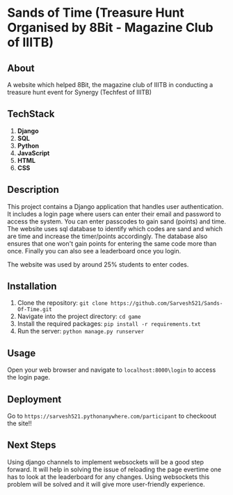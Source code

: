# Sands of Time (Treasure Hunt Organised by 8Bit - Magazine Club of IIITB)

## About
A website which helped 8Bit, the magazine club of IIITB in conducting a treasure hunt event for Synergy (Techfest of IIITB)

## TechStack
1. **Django**
2. **SQL**
3. **Python**
4. **JavaScript**
5. **HTML**
6. **CSS**


## Description
This project contains a Django application that handles user authentication. It includes a login page where users can enter their email and password to access the system. You can enter passcodes to gain sand (points) and time. The website uses sql database to identify which codes are sand and which are time and increase the timer/points accordingly. The database also ensures that one won't gain points for entering the same code more than once. Finally you can also see a leaderboard once you login. 

The website was used by around 25% students to enter codes. 

## Installation
1. Clone the repository: `git clone https://github.com/Sarvesh521/Sands-Of-Time.git`
2. Navigate into the project directory: `cd game`
3. Install the required packages: `pip install -r requirements.txt`
4. Run the server: `python manage.py runserver`

## Usage
Open your web browser and navigate to `localhost:8000\login` to access the login page.

## Deployment
Go to `https://sarvesh521.pythonanywhere.com/participant` to checkoout the site!!

## Next Steps
Using django channels to implement websockets will be a good step forward. It will help in solving the issue of reloading the page evertime one has to look at the leaderboard for any changes. Using websockets this problem will be solved and it will give more user-friendly experience. 
